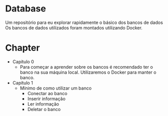 # Database
Um repositório para eu explorar rapidamente o básico dos bancos de dados
Os bancos de dados utilizados foram montados utilizando Docker.  

# Chapter

* Capítulo 0
    * Para começar a aprender sobre os bancos é recomendado ter o banco na sua máquina local. Utilizaremos o Docker para manter o banco.  
* Capítulo 1
    * Mínimo de como utilizar um banco
      * Conectar ao banco
      * Inserir informação
      * Ler informação
      * Deletar o banco
  
